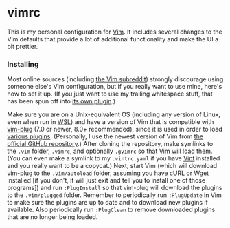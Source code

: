 # vimrc
This is my personal configuration for [Vim][Vim]. It includes several changes
to the Vim defaults that provide a lot of additional functionality and make the
UI a bit prettier.

### Installing
Most online sources (including [the Vim subreddit][Vim sub]) strongly
discourage using someone else's Vim configuration, but if you really want to
use mine, here's how to set it up. (If you just want to use my trailing
whitespace stuff, that has been spun off into [its own
plugin][trailingwhitespace.vim].)

Make sure you are on a Unix-equivalent OS (including any version of Linux, even
when run in [WSL][WSL]) and have a version of Vim that is compatible with
[vim-plug][vim-plug] (7.0 or newer, 8.0+ recommended), since it is used in
order to load [various plugins][pluginlist.txt]. (Personally, I use the newest
version of Vim from [the official GitHub repository][Vim GitHub].) After
cloning the repository, make symlinks to the `.vim` folder, `.vimrc`, and
optionally `.gvimrc` so that Vim will load them. (You can even make a symlink
to my `.vintrc.yaml` if you have [Vint][Vint] installed and you really want to
be a copycat.) Next, start Vim (which will download vim-plug to the
`.vim/autoload` folder, assuming you have cURL or Wget installed [if you don't,
it will just exit and tell you to install one of those programs]) and run
`:PlugInstall` so that vim-plug will download the plugins to the `.vim/plugged`
folder. Remember to periodically run `:PlugUpdate` in Vim to make sure the
plugins are up to date and to download new plugins if available. Also
periodically run `:PlugClean` to remove downloaded plugins that are no longer
being loaded.

[Vim]: http://www.vim.org/
[Vim sub]: http://reddit.com/r/vim/
[WSL]: https://docs.microsoft.com/en-us/windows/wsl/install-win10
[trailingwhitespace.vim]: https://github.com/brovie96/trailingwhitespace.vim/
[vim-plug]: https://github.com/junegunn/vim-plug/
[pluginlist.txt]: https://github.com/brovie96/vimrc/blob/master/.vim/pluginlist.txt/
[Vim Github]: https://github.com/vim/vim/
[Vint]: https://github.com/Kuniwak/vint/
